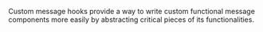 Custom message hooks provide a way to write custom functional message components more easily by abstracting critical pieces of its functionalities.
